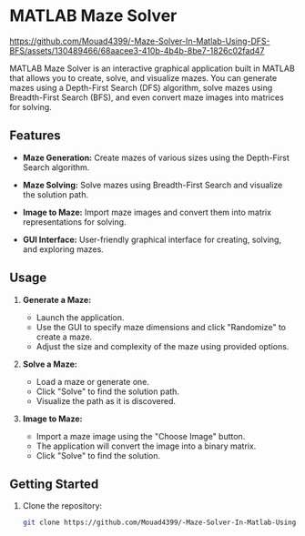 # MATLAB Maze Solver


https://github.com/Mouad4399/-Maze-Solver-In-Matlab-Using-DFS-BFS/assets/130489466/68aacee3-410b-4b4b-8be7-1826c02fad47




MATLAB Maze Solver is an interactive graphical application built in MATLAB that allows you to create, solve, and visualize mazes. You can generate mazes using a Depth-First Search (DFS) algorithm, solve mazes using Breadth-First Search (BFS), and even convert maze images into matrices for solving.

## Features

- **Maze Generation:** Create mazes of various sizes using the Depth-First Search algorithm.

- **Maze Solving:** Solve mazes using Breadth-First Search and visualize the solution path.

- **Image to Maze:** Import maze images and convert them into matrix representations for solving.

- **GUI Interface:** User-friendly graphical interface for creating, solving, and exploring mazes.

## Usage

1. **Generate a Maze:**
   - Launch the application.
   - Use the GUI to specify maze dimensions and click "Randomize" to create a maze.
   - Adjust the size and complexity of the maze using provided options.

2. **Solve a Maze:**
   - Load a maze or generate one.
   - Click "Solve" to find the solution path.
   - Visualize the path as it is discovered.

3. **Image to Maze:**
   - Import a maze image using the "Choose Image" button.
   - The application will convert the image into a binary matrix.
   - Click "Solve" to find the solution.

## Getting Started

1. Clone the repository:

   ```bash
   git clone https://github.com/Mouad4399/-Maze-Solver-In-Matlab-Using-DFS-BFS.git
